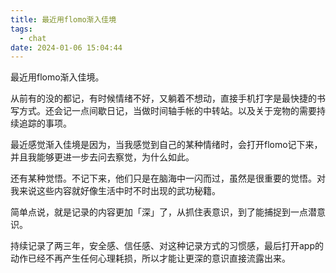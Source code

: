 ```yaml
---
title: 最近用flomo渐入佳境
tags:
  - chat
date: 2024-01-06 15:04:44
---
```


最近用flomo渐入佳境。

从前有的没的都记，有时候情绪不好，又躺着不想动，直接手机打字是最快捷的书写方式。还会记一点间歇日记，当做时间轴手帐的中转站。以及关于宠物的需要持续追踪的事项。

最近感觉渐入佳境是因为，当我感觉到自己的某种情绪时，会打开flomo记下来，并且我能够更进一步去问去察觉，为什么如此。

还有某种觉悟。不记下来，他们只是在脑海中一闪而过，虽然是很重要的觉悟。对我来说这些内容就好像生活中时不时出现的武功秘籍。

简单点说，就是记录的内容更加「深」了，从抓住表意识，到了能捕捉到一点潜意识。

持续记录了两三年，安全感、信任感、对这种记录方式的习惯感，最后打开app的动作已经不再产生任何心理耗损，所以才能让更深的意识直接流露出来。